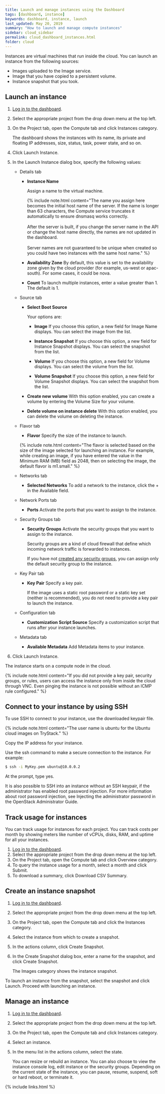 ```yaml
---
title: Launch and manage instances using the Dashboard
tags: [dashboard, instance]
keywords: dashboard, instance, launch
last_updated: May 20, 2019
summary: "How to launch and manage compute instances"
sidebar: cloud_sidebar
permalink: cloud_dashboard_instances.html
folder: cloud
---
```


Instances are virtual machines that run inside the cloud. You can launch an instance from the following sources:

* Images uploaded to the Image service.
* Image that you have copied to a persistent volume.
* Instance snapshot that you took.

## Launch an instance
1. [Log in to the dashboard](cloud_dashboard_login.html).

1. Select the appropriate project from the drop down menu at the top left.

1. On the Project tab, open the Compute tab and click Instances category.

   The dashboard shows the instances with its name, its private and floating IP addresses, size, status, task, power state, and so on.

1. Click Launch Instance.

1. In the Launch Instance dialog box, specify the following values:

   - Details tab

     - **Instance Name**

       Assign a name to the virtual machine.

       {% include note.html content="The name you assign here becomes the initial host name of the server. If the name is longer than 63 characters, the Compute service truncates it automatically to ensure dnsmasq works correctly.<br/><br/>After the server is built, if you change the server name in the API or change the host name directly, the names are not updated in the dashboard.<br/><br/>Server names are not guaranteed to be unique when created so you could have two instances with the same host name." %}

     - **Availability Zone**
       By default, this value is set to the availability zone given by the cloud provider (for example, us-west or apac-south). For some cases, it could be nova.

     - **Count**
       To launch multiple instances, enter a value greater than 1. The default is 1.

   - Source tab

     - **Select Boot Source**

       Your options are:

       - **Image**
         If you choose this option, a new field for Image Name displays. You can select the image from the list.

       - **Instance Snapshot**
         If you choose this option, a new field for Instance Snapshot displays. You can select the snapshot from the list.

       - **Volume**
         If you choose this option, a new field for Volume displays. You can select the volume from the list.

       - **Volume Snapshot**
         If you choose this option, a new field for Volume Snapshot displays. You can select the snapshot from the list.

     - **Create new volume**
       With this option enabled, you can create a volume by entering the Volume Size for your volume.

     - **Delete volume on instance delete**
       With this option enabled, you can delete the volume on deleting the instance.

   - Flavor tab

     - **Flavor**
       Specify the size of the instance to launch.

     {% include note.html content="The flavor is selected based on the size of the image selected for launching an instance. For example, while creating an image, if you have entered the value in the Minimum RAM (MB) field as 2048, then on selecting the image, the default flavor is m1.small." %}

   - Networks tab

     - **Selected Networks**
       To add a network to the instance, click the + in the Available field.

   - Network Ports tab

     - **Ports**
       Activate the ports that you want to assign to the instance.

   - Security Groups tab

     - **Security Groups**
       Activate the security groups that you want to assign to the instance.

       Security groups are a kind of cloud firewall that define which incoming network traffic is forwarded to instances.

       If you have not [created any security groups](cloud_dashboard_security.html#addrule), you can assign only the default security group to the instance.

   - Key Pair tab

     - **Key Pair**
       Specify a key pair.

       If the image uses a static root password or a static key set (neither is recommended), you do not need to provide a key pair to launch the instance.

   - Configuration tab

     - **Customization Script Source**
       Specify a customization script that runs after your instance launches.

   - Metadata tab

     - **Available Metadata**
       Add Metadata items to your instance.

1. Click Launch Instance.

The instance starts on a compute node in the cloud.

{% include note.html content="If you did not provide a key pair, security groups, or rules, users can access the instance only from inside the cloud through VNC. Even pinging the instance is not possible without an ICMP rule configured." %}

## Connect to your instance by using SSH
To use SSH to connect to your instance, use the downloaded keypair file.

{% include note.html content="The user name is ubuntu for the Ubuntu cloud images on TryStack." %}

Copy the IP address for your instance.

Use the ssh command to make a secure connection to the instance. For example:

```sh
$ ssh -i MyKey.pem ubuntu@10.0.0.2
```
At the prompt, type yes.

It is also possible to SSH into an instance without an SSH keypair, if the administrator has enabled root password injection. For more information about root password injection, see Injecting the administrator password in the OpenStack Administrator Guide.

## Track usage for instances
You can track usage for instances for each project. You can track costs per month by showing meters like number of vCPUs, disks, RAM, and uptime for all your instances.

1. [Log in to the dashboard](cloud_dashboard_login.html).
1. Select the appropriate project from the drop down menu at the top left.
1. On the Project tab, open the Compute tab and click Overview category.
1. To query the instance usage for a month, select a month and click Submit.
1. To download a summary, click Download CSV Summary.

## Create an instance snapshot
1. [Log in to the dashboard](cloud_dashboard_login.html).

1. Select the appropriate project from the drop down menu at the top left.

1. On the Project tab, open the Compute tab and click the Instances category.

1. Select the instance from which to create a snapshot.

1. In the actions column, click Create Snapshot.

1. In the Create Snapshot dialog box, enter a name for the snapshot, and click Create Snapshot.

   The Images category shows the instance snapshot.

To launch an instance from the snapshot, select the snapshot and click Launch. Proceed with launching an instance.

## Manage an instance
1. [Log in to the dashboard](cloud_dashboard_login.html).

1. Select the appropriate project from the drop down menu at the top left.

1. On the Project tab, open the Compute tab and click Instances category.

1. Select an instance.

1. In the menu list in the actions column, select the state.

   You can resize or rebuild an instance. You can also choose to view the instance console log, edit instance or the security groups. Depending on the current state of the instance, you can pause, resume, suspend, soft or hard reboot, or terminate it.

{% include links.html %}
